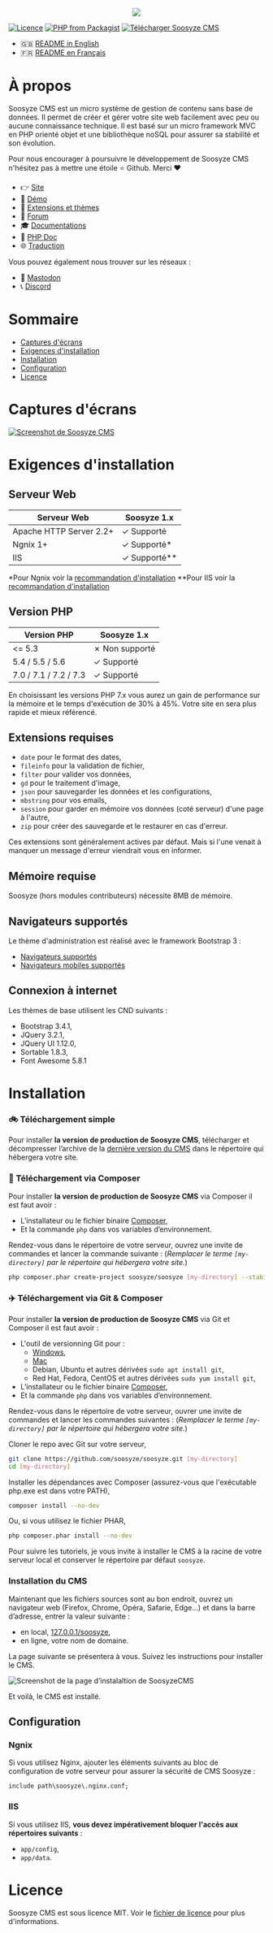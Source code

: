 <p align="center"><a href="https://soosyze.com/" rel="noopener" target="_blank"><img src="https://soosyze.com/assets/files/logo/soosyze-name.png"></a></p>

[![Licence](https://img.shields.io/github/license/soosyze/soosyze.svg)](https://github.com/soosyze/soosyze/blob/master/LICENSE "Licence")
[![PHP from Packagist](https://img.shields.io/badge/php-%3E%3D5.4-blue.svg)](/README.md#version-php "PHP version 5.4 minimum")
[![Télécharger Soosyze CMS](https://img.shields.io/badge/download-releases%20latest-blue.svg)](https://github.com/soosyze/soosyze/releases/latest/download/soosyze.zip "Télécharger Soosyze CMS")

* :gb: [README in English](README.md)
* :fr: [README en Français](README_fr.md)

# À propos

Soosyze CMS est un micro système de gestion de contenu sans base de données. Il permet de créer et gérer votre site web facilement avec peu ou aucune connaissance technique. Il est basé sur un micro framework MVC en PHP orienté objet et une bibliothèque noSQL pour assurer sa stabilité et son évolution.

Pour nous encourager à poursuivre le développement de Soosyze CMS n'hésitez pas à mettre une étoile :star: Github. Merci :heart:

* :point_right: [Site](https://soosyze.com)
* :eyes: [Démo](https://demo.soosyze.com)
* :dizzy: [Extensions et thèmes](https://github.com/soosyze-extension)
* :speech_balloon: [Forum](https://community.soosyze.com)
* :mortar_board: [Documentations](https://github.com/soosyze/documentations)
* :green_book: [PHP Doc](https://api.soosyze.com)
* :globe_with_meridians: [Traduction](https://trad.framasoft.org/project/view/soosyze?dswid=-5497)

Vous pouvez également nous trouver sur les réseaux :

* :busts_in_silhouette: [Mastodon](https://mamot.fr/@soosyze)
* :telephone_receiver: [Discord](https://discordapp.com/invite/parFfTt)

# Sommaire

* [Captures d'écrans](#captures-décrans)
* [Exigences d'installation](#exigences-dinstallation)
* [Installation](#installation)
* [Configuration](#configuration)
* [Licence](#licence)

# Captures d'écrans

[![Screenshot de Soosyze CMS](https://soosyze.com/assets/files/screen/devices-accueil.png)](https://soosyze.com/#screenshot)

# Exigences d'installation

## Serveur Web

| Serveur Web             | Soosyze 1.x  |
|-------------------------|--------------|
| Apache HTTP Server 2.2+ | ✓ Supporté   |
| Ngnix 1+                | ✓ Supporté*  |
| IIS                     | ✓ Supporté** |

*Pour Ngnix voir la [recommandation d'installation](#ngnix)
**Pour IIS voir la [recommandation d'installation](#iis)

## Version PHP

| Version PHP           | Soosyze 1.x    |
|-----------------------|----------------|
| <= 5.3                | ✗ Non supporté |
| 5.4 / 5.5 / 5.6       | ✓ Supporté     |
| 7.0 / 7.1 / 7.2 / 7.3 | ✓ Supporté     |

En choisissant les versions PHP 7.x vous aurez un gain de performance sur la mémoire et le temps d'exécution de 30% à 45%. Votre site en sera plus rapide et mieux référencé.

## Extensions requises

* `date` pour le format des dates,
* `fileinfo` pour la validation de fichier,
* `filter` pour valider vos données,
* `gd` pour le traitement d'image,
* `json` pour sauvegarder les données et les configurations,
* `mbstring` pour vos emails,
* `session` pour garder en mémoire vos données (coté serveur) d'une page à l'autre,
* `zip` pour créer des sauvegarde et le restaurer en cas d'erreur.

Ces extensions sont généralement actives par défaut. Mais si l'une venait à manquer un message d'erreur viendrait vous en informer.

## Mémoire requise

Soosyze (hors modules contributeurs) nécessite 8MB de mémoire.

## Navigateurs supportés

Le thème d'administration est réalisé avec le framework Bootstrap 3 :
* [Navigateurs supportés](https://getbootstrap.com/docs/3.3/getting-started/#desktop-browsers)
* [Navigateurs mobiles supportés](https://getbootstrap.com/docs/3.3/getting-started/#mobile-devices)

## Connexion à internet

Les thèmes de base utilisent les CND suivants :

* Bootstrap 3.4.1,
* JQuery 3.2.1,
* JQuery UI 1.12.0,
* Sortable 1.8.3,
* Font Awesome 5.8.1

# Installation

### :bike: Téléchargement simple

Pour installer **la version de production de Soosyze CMS**, télécharger et décompresser l’archive de la [dernière version du CMS](https://github.com/soosyze/soosyze/releases/latest/download/soosyze.zip) dans le répertoire qui hébergera votre site.

### :car: Téléchargement via Composer

Pour installer **la version de production de Soosyze CMS** via Composer il est faut avoir :

* L’installateur ou le fichier binaire [Composer](https://getcomposer.org/download/),
* Et la commande `php` dans vos variables d’environnement.

Rendez-vous dans le répertoire de votre serveur, ouvrez une invite de commandes et lancer la commande suivante :
(*Remplacer le terme `[my-directory]` par le répertoire qui hébergera votre site.*)

```sh
php composer.phar create-project soosyze/soosyze [my-directory] --stability=alpha --no-dev
```

### :airplane: Téléchargement via Git & Composer

Pour installer **la version de production de Soosyze CMS** via Git et Composer il est faut avoir :

* L'outil de versionning Git pour :
  * [Windows](https://gitforwindows.org/),
  * [Mac](http://sourceforge.net/projects/git-osx-installer/)
  * Debian, Ubuntu et autres dérivées `sudo apt install git`,
  * Red Hat, Fedora, CentOS et autres dérivées `sudo yum install git`,
* L’installateur ou le fichier binaire [Composer](https://getcomposer.org/download/),
* Et la commande `php` dans vos variables d’environnement.

Rendez-vous dans le répertoire de votre serveur, ouvrer une invite de commandes et lancer les commandes suivantes :
(*Remplacer le terme `[my-directory]` par le répertoire qui hébergera votre site.*)

Cloner le repo avec Git sur votre serveur,
```sh
git clone https://github.com/soosyze/soosyze.git [my-directory]
cd [my-directory]
```

Installer les dépendances avec Composer (assurez-vous que l'exécutable php.exe est dans votre PATH),
```sh
composer install --no-dev
```

Ou, si vous utilisez le fichier PHAR,
```sh
php composer.phar install --no-dev
```

Pour suivre les tutoriels, je vous invite à installer le CMS à la racine de votre serveur local et conserver le répertoire par défaut `soosyze`.

### Installation du CMS

Maintenant que les fichiers sources sont au bon endroit, ouvrez un navigateur web (Firefox, Chrome, Opéra, Safarie, Edge…) et dans la barre d’adresse, entrer la valeur suivante :

*   en local, [127.0.0.1/soosyze](http://127.0.0.1/soosyze),
*   en ligne, votre nom de domaine.

La page suivante se présentera à vous. Suivez les instructions pour installer le CMS.

![Screenshot de la page d’instalaltion de SoosyzeCMS](https://soosyze.com/assets/files/screen/install-desktop.png)

Et voilà, le CMS est installé.

## Configuration

### Ngnix

Si vous utilisez Nginx, ajouter les éléments suivants au bloc de configuration de votre serveur pour assurer la sécurité de CMS Soosyze :

```
include path\soosyze\.nginx.conf;
```

### IIS

Si vous utilisez IIS, **vous devez impérativement bloquer l'accès aux répertoires suivants** :

* `app/config`,
* `app/data`.

# Licence

Soosyze CMS est sous licence MIT. Voir le [fichier de licence](https://github.com/soosyze/soosyze/blob/master/LICENSE) pour plus d'informations.